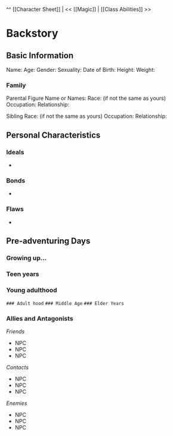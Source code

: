 ^^ [[Character Sheet]] | << [[Magic]] | [[Class Abilities]] >>
# Backstory

## Basic Information
Name:
Age:
Gender:
Sexuality:
Date of Birth:
Height:
Weight:

### Family

Parental Figure Name or Names:
Race: (if not the same as yours)
Occupation: 
Relationship:

Sibling
Race: (if not the same as yours)
Occupation:
Relationship:


## Personal Characteristics
### Ideals
-

### Bonds
-

### Flaws
-


## Pre-adventuring Days

### Growing up...


### Teen years


### Young adulthood


`### Adult hood`
`### Middle Age`
`### Elder Years`



### Allies and Antagonists

*Friends*
- NPC
- NPC
- NPC

*Contacts*
- NPC
- NPC
- NPC

*Enemies*
- NPC
- NPC
- NPC